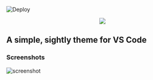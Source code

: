 ![Deploy](https://github.com/ImADrafter/Down-Under-Theme/actions/workflows/main.yml/badge.svg)

<p align="center">
  <img src="https://i.imgur.com/oykQ69k.png" />  
</p>

## A simple, sightly theme for VS Code

### Screenshots
![screenshot](https://i.imgur.com/Ug8UryO.png)
